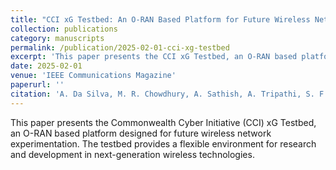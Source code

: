```yaml
---
title: "CCI xG Testbed: An O-RAN Based Platform for Future Wireless Network Experimentation"
collection: publications
category: manuscripts
permalink: /publication/2025-02-01-cci-xg-testbed
excerpt: 'This paper presents the CCI xG Testbed, an O-RAN based platform for future wireless network experimentation.'
date: 2025-02-01
venue: 'IEEE Communications Magazine'
paperurl: ''
citation: 'A. Da Silva, M. R. Chowdhury, A. Sathish, A. Tripathi, S. F. Midkiff and L. A. Da Silva, "CCI xG Testbed: An O-RAN Based Platform for Future Wireless Network Experimentation," in IEEE Communications Magazine, vol. 63, no. 2, pp. 62-68, February 2025, doi: 10.1109/MCOM.001.2400322.'
---
```

This paper presents the Commonwealth Cyber Initiative (CCI) xG Testbed, an O-RAN based platform designed for future wireless network experimentation. The testbed provides a flexible environment for research and development in next-generation wireless technologies.
